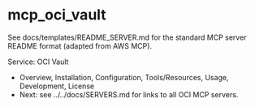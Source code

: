 # mcp_oci_vault

See docs/templates/README_SERVER.md for the standard MCP server README format (adapted from AWS MCP).

Service: OCI Vault

- Overview, Installation, Configuration, Tools/Resources, Usage, Development, License
- Next: see ../../docs/SERVERS.md for links to all OCI MCP servers.
